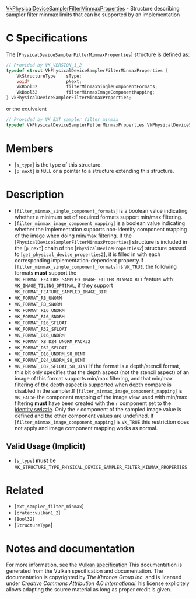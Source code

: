 [VkPhysicalDeviceSamplerFilterMinmaxProperties](https://www.khronos.org/registry/vulkan/specs/1.3-extensions/man/html/VkPhysicalDeviceSamplerFilterMinmaxProperties.html) - Structure describing sampler filter minmax limits that can be supported by an implementation

# C Specifications
The [`PhysicalDeviceSamplerFilterMinmaxProperties`] structure is defined
as:
```c
// Provided by VK_VERSION_1_2
typedef struct VkPhysicalDeviceSamplerFilterMinmaxProperties {
    VkStructureType    sType;
    void*              pNext;
    VkBool32           filterMinmaxSingleComponentFormats;
    VkBool32           filterMinmaxImageComponentMapping;
} VkPhysicalDeviceSamplerFilterMinmaxProperties;
```
or the equivalent
```c
// Provided by VK_EXT_sampler_filter_minmax
typedef VkPhysicalDeviceSamplerFilterMinmaxProperties VkPhysicalDeviceSamplerFilterMinmaxPropertiesEXT;
```

# Members
- [`s_type`] is the type of this structure.
- [`p_next`] is `NULL` or a pointer to a structure extending this structure.

# Description
- [`filter_minmax_single_component_formats`] is a boolean value indicating whether a minimum set of required formats support min/max filtering.
- [`filter_minmax_image_component_mapping`] is a boolean value indicating whether the implementation supports non-identity component mapping of the image when doing min/max filtering.
If the [`PhysicalDeviceSamplerFilterMinmaxProperties`] structure is included in the [`p_next`] chain of the
[`PhysicalDeviceProperties2`] structure passed to
[`get_physical_device_properties2`], it is filled in with each
corresponding implementation-dependent property.If [`filter_minmax_single_component_formats`] is `VK_TRUE`, the following
formats  **must**  support the
`VK_FORMAT_FEATURE_SAMPLED_IMAGE_FILTER_MINMAX_BIT` feature with
`VK_IMAGE_TILING_OPTIMAL`, if they support
`VK_FORMAT_FEATURE_SAMPLED_IMAGE_BIT`:
- `VK_FORMAT_R8_UNORM`
- `VK_FORMAT_R8_SNORM`
- `VK_FORMAT_R16_UNORM`
- `VK_FORMAT_R16_SNORM`
- `VK_FORMAT_R16_SFLOAT`
- `VK_FORMAT_R32_SFLOAT`
- `VK_FORMAT_D16_UNORM`
- `VK_FORMAT_X8_D24_UNORM_PACK32`
- `VK_FORMAT_D32_SFLOAT`
- `VK_FORMAT_D16_UNORM_S8_UINT`
- `VK_FORMAT_D24_UNORM_S8_UINT`
- `VK_FORMAT_D32_SFLOAT_S8_UINT`
If the format is a depth/stencil format, this bit only specifies that the
depth aspect (not the stencil aspect) of an image of this format supports
min/max filtering, and that min/max filtering of the depth aspect is
supported when depth compare is disabled in the sampler.If [`filter_minmax_image_component_mapping`] is `VK_FALSE` the component
mapping of the image view used with min/max filtering  **must**  have been
created with the `r` component set to the
[identity swizzle](https://www.khronos.org/registry/vulkan/specs/1.3-extensions/html/vkspec.html#resources-image-views-identity-mappings).
Only the `r` component of the sampled image value is defined and the
other component values are undefined.
If [`filter_minmax_image_component_mapping`] is `VK_TRUE` this restriction
does not apply and image component mapping works as normal.
## Valid Usage (Implicit)
-  [`s_type`] **must**  be `VK_STRUCTURE_TYPE_PHYSICAL_DEVICE_SAMPLER_FILTER_MINMAX_PROPERTIES`

# Related
- [`ext_sampler_filter_minmax`]
- [`crate::vulkan1_2`]
- [`Bool32`]
- [`StructureType`]

# Notes and documentation
For more information, see the [Vulkan specification](https://www.khronos.org/registry/vulkan/specs/1.3-extensions/html/vkspec.html)
This documentation is generated from the Vulkan specification and documentation.
The documentation is copyrighted by *The Khronos Group Inc.* and is licensed under *Creative Commons Attribution 4.0 International*.
his license explicitely allows adapting the source material as long as proper credit is given.
        